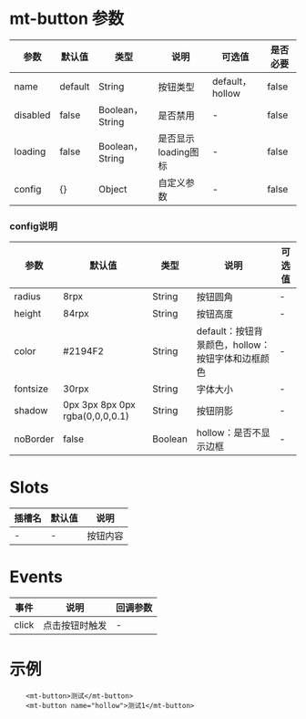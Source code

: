 # mt-button 参数
| 参数     | 默认值  | 类型            | 说明              | 可选值          |是否必要 |
| -------- | ------- | --------------- | ----------------- | --------------- |--------------- |
| name     | default | String          | 按钮类型          | default，hollow | false|
| disabled | false   | Boolean，String | 是否禁用          | -               | false|
| loading  | false   | Boolean，String | 是否显示loading图标 | -               | false|
| config   | {}      | Object          | 自定义参数        | -                | false|


### config说明
| 参数     | 默认值                          | 类型    | 说明                                              | 可选值 |
| -------- | ------------------------------- | ------- | ------------------------------------------------- | ------ |
| radius   | 8rpx                            | String  | 按钮圆角                                          | -      |
| height   | 84rpx                           | String  | 按钮高度                                          | -      |
| color    | #2194F2                         | String  | default：按钮背景颜色，hollow：按钮字体和边框颜色 | -      |
| fontsize | 30rpx                           | String  | 字体大小                                          | -      |
| shadow   | 0px 3px 8px 0px rgba(0,0,0,0.1) | String  | 按钮阴影                                          | -      |
| noBorder | false                           | Boolean | hollow：是否不显示边框                                                  | -      |



# Slots
| 插槽名 | 默认值 | 说明 |
| ------ | ------ | ---- |
| -      | -      | 按钮内容     |


# Events
| 事件  | 说明           | 回调参数 |
| ----- | -------------- | -------- |
| click | 点击按钮时触发 | -         |



# 示例
```
	<mt-button>测试</mt-button>
	<mt-button name="hollow">测试1</mt-button>
```